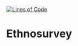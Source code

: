[![Lines of Code](https://sonarcloud.io/api/project_badges/measure?project=NevMem_survey&metric=ncloc)](https://sonarcloud.io/dashboard?id=NevMem_survey)

# Ethnosurvey
